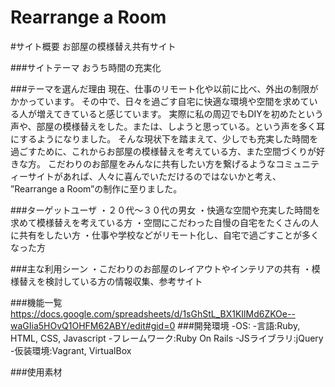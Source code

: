 # Rearrange a Room

#サイト概要
お部屋の模様替え共有サイト

###サイトテーマ
おうち時間の充実化

###テーマを選んだ理由
現在、仕事のリモート化や以前に比べ、外出の制限がかかっています。
その中で、日々を過ごす自宅に快適な環境や空間を求めている人が増えてきていると感じています。
実際に私の周辺でもDIYを初めたという声や、部屋の模様替えをした。または、しようと思っている。という声を多く耳にするようになりました。
そんな現状下を踏まえて、少しでも充実した時間を過ごすために、これからお部屋の模様替えを考えている方、また空間づくりが好きな方。
こだわりのお部屋をみんなに共有したい方を繋げるようなコミュニティーサイトがあれば、人々に喜んでいただけるのではないかと考え、
”Rearrange a Room”の制作に至りました。

###ターゲットユーザ
・２０代〜３０代の男女
・快適な空間や充実した時間を求めて模様替えを考えている方
・空間にこだわった自慢の自宅をたくさんの人に共有をしたい方
・仕事や学校などがリモート化し、自宅で過ごすことが多くなった方

###主な利用シーン
・こだわりのお部屋のレイアウトやインテリアの共有
・模様替えを検討している方の情報収集、参考サイト

###機能一覧
https://docs.google.com/spreadsheets/d/1sGhStL_BX1KIlMd6ZKOe--waGIia5HOvQ1OHFM62ABY/edit#gid=0
###開発環境
-OS:
-言語:Ruby, HTML, CSS, Javascript
-フレームワーク:Ruby On Rails
-JSライブラリ:jQuery
-仮装環境:Vagrant, VirtualBox

###使用素材
